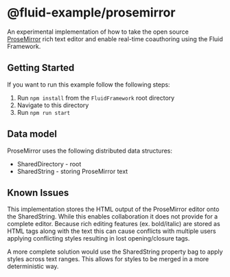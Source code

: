 # @fluid-example/prosemirror

An experimental implementation of how to take the open source [ProseMirror](https://prosemirror.net/) rich text editor and
enable real-time coauthoring using the Fluid Framework.

## Getting Started

If you want to run this example follow the following steps:

1. Run `npm install` from the `FluidFramework` root directory
2. Navigate to this directory
3. Run `npm run start`

## Data model

ProseMirror uses the following distributed data structures:

- SharedDirectory - root
- SharedString - storing ProseMirror text

## Known Issues

This implementation stores the HTML output of the ProseMirror editor onto the SharedString. While this enables
collaboration it does not provide for a complete editor. Because rich editing features (ex. bold/italic) are stored
as HTML tags along with the text this can cause conflicts with multiple users applying conflicting styles resulting
in lost opening/closure tags.

A more complete solution would use the SharedString property bag to apply styles across text ranges. This allows for
styles to be merged in a more deterministic way.

